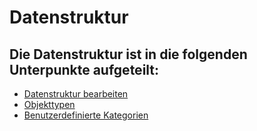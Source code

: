 # Datenstruktur

## Die Datenstruktur ist in die folgenden Unterpunkte aufgeteilt:

-   [Datenstruktur bearbeiten](./datenstruktur-bearbeiten.md)
-   [Objekttypen](./objekttypen.md)
-   [Benutzerdefinierte Kategorien](./benutzerdefinierte-kategorien.md)
